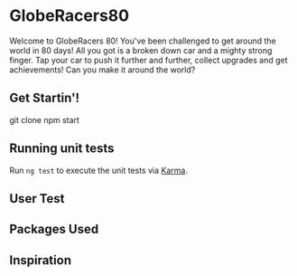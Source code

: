 # GlobeRacers80

Welcome to GlobeRacers 80!
You've been challenged to get around the world in 80 days!
All you got is a broken down car and a mighty strong finger.
Tap your car to push it further and further, collect upgrades and get achievements!
Can you make it around the world?

## Get Startin'!
git clone
npm start



## Running unit tests

Run `ng test` to execute the unit tests via [Karma](https://karma-runner.github.io).


## User Test


## Packages Used

## Inspiration

